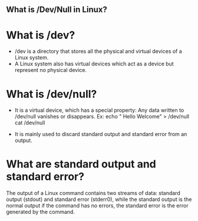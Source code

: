 ## What is /Dev/Null in Linux?

# What is /dev?

- /dev is a directory that stores all the physical and virtual devices of a Linux system.
- A Linux system also has virtual devices which act as a device but represent no physical device.


# What is /dev/null?

- It is a virtual device, which has a special property: Any data written to /dev/null vanishes or disappears.
      Ex:
      echo " Hello Welcome" > /dev/null
      cat /dev/null
      
 - It is mainly used to discard standard output and standard error from an output.
 
 # What are standard output and standard error?
  
  The output of a Linux command contains two streams of data: standard output (stdout) and standard error (stderr0), 
  while the standard output is the normal output if the command has no errors, the standard error is the error generated by the command.
  
  
